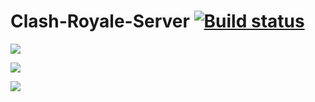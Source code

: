 # Clash-Royale-Server [![Build status](https://ci.appveyor.com/api/projects/status/ru1r2ae4pva9ifqq/branch/master?svg=false)](https://ci.appveyor.com/project/jakovmarkovanovic/prs-emulator/branch/master)


![](https://github.com/jakovmarkovanovic/PRS-EMULATOR/blob/master/Screenshot_2019-06-02-18-42-11.png)

![](https://github.com/jakovmarkovanovic/PRS-EMULATOR/blob/master/Screenshot_2019-06-04-23-49-57.png)

![](https://github.com/jakovmarkovanovic/PRS-EMULATOR/blob/master/Screenshot_2019-06-04-23-52-32.png)


